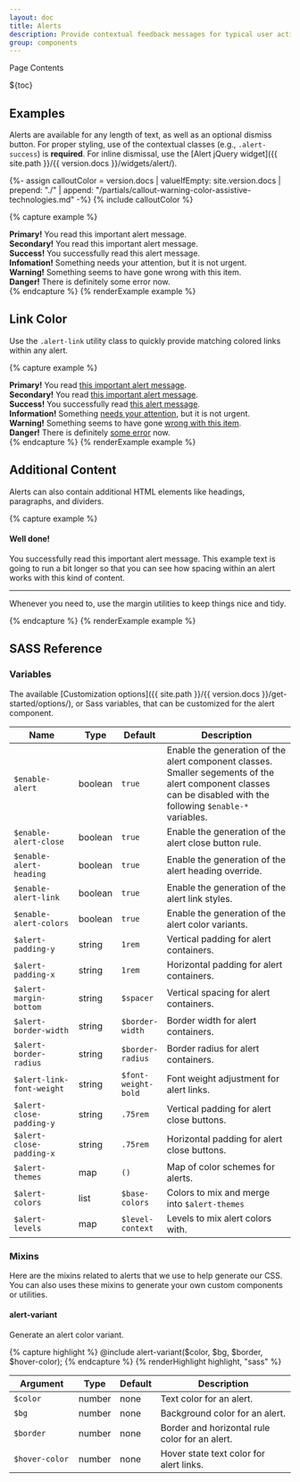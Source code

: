 ```yaml
---
layout: doc
title: Alerts
description: Provide contextual feedback messages for typical user actions with the handful of available and flexible alert messages.
group: components
---
```


<div class="h3 cf-toc-header">Page Contents</div>

${toc}

## Examples

Alerts are available for any length of text, as well as an optional dismiss button. For proper styling, use of the contextual classes (e.g., `.alert-success`) is **required**. For inline dismissal, use the [Alert jQuery widget]({{ site.path }}/{{ version.docs }}/widgets/alert/).

{%- assign calloutColor = version.docs | valueIfEmpty: site.version.docs | prepend: "./" | append: "/partials/callout-warning-color-assistive-technologies.md" -%}
{% include calloutColor %}

{% capture example %}
<div class="alert alert-primary" role="alert">
  <strong>Primary!</strong> You read this important alert message.
</div>
<div class="alert alert-secondary" role="alert">
  <strong>Secondary!</strong> You read this important alert message.
</div>
<div class="alert alert-success" role="alert">
  <strong>Success!</strong> You successfully read this alert message.
</div>
<div class="alert alert-info" role="alert">
  <strong>Infomation!</strong> Something needs your attention, but it is not urgent.
</div>
<div class="alert alert-warning" role="alert">
  <strong>Warning!</strong> Something seems to have gone wrong with this item.
</div>
<div class="alert alert-danger" role="alert">
  <strong>Danger!</strong> There is definitely some error now.
</div>
{% endcapture %}
{% renderExample example %}

## Link Color

Use the `.alert-link` utility class to quickly provide matching colored links within any alert.

{% capture example %}
<div class="alert alert-primary" role="alert">
  <strong>Primary!</strong> You read <a href="#" class="alert-link">this important alert message</a>.
</div>
<div class="alert alert-secondary" role="alert">
  <strong>Secondary!</strong> You read <a href="#" class="alert-link">this important alert message</a>.
</div>
<div class="alert alert-success" role="alert">
  <strong>Success!</strong> You successfully read <a href="#" class="alert-link">this alert message</a>.
</div>
<div class="alert alert-info" role="alert">
  <strong>Information!</strong> Something <a href="#" class="alert-link">needs your attention</a>, but it is not urgent.
</div>
<div class="alert alert-warning" role="alert">
  <strong>Warning!</strong> Something seems to have gone <a href="#" class="alert-link">wrong with this item</a>.
</div>
<div class="alert alert-danger" role="alert">
  <strong>Danger!</strong> There is definitely <a href="#" class="alert-link">some error</a> now.
</div>
{% endcapture %}
{% renderExample example %}

## Additional Content

Alerts can also contain additional HTML elements like headings, paragraphs, and dividers.

{% capture example %}
<div class="alert alert-success" role="alert">
  <h4 class="alert-heading">Well done!</h4>
  <p>You successfully read this important alert message. This example text is going to run a bit longer so that you can see how spacing within an alert works with this kind of content.</p>
  <hr />
  <p class="mb-0">Whenever you need to, use the margin utilities to keep things nice and tidy.</p>
</div>
{% endcapture %}
{% renderExample example %}

## SASS Reference

### Variables

The available [Customization options]({{ site.path }}/{{ version.docs }}/get-started/options/), or Sass variables, that can be customized for the alert component.

<div class="table-scroll">
  <table class="table table-bordered table-striped">
    <thead>
      <tr>
        <th style="width: 100px;">Name</th>
        <th style="width: 50px;">Type</th>
        <th style="width: 50px;">Default</th>
        <th>Description</th>
      </tr>
    </thead>
    <tbody>
      <tr>
        <td><code>$enable-alert</code></td>
        <td>boolean</td>
        <td><code>true</code></td>
        <td>
          Enable the generation of the alert component classes.
          Smaller segements of the alert component classes can be disabled with the following <code>$enable-*</code> variables.
        </td>
      </tr>
      <tr>
        <td><code>$enable-alert-close</code></td>
        <td>boolean</td>
        <td><code>true</code></td>
        <td>
          Enable the generation of the alert close button rule.
        </td>
      </tr>
      <tr>
        <td><code>$enable-alert-heading</code></td>
        <td>boolean</td>
        <td><code>true</code></td>
        <td>
          Enable the generation of the alert heading override.
        </td>
      </tr>
      <tr>
        <td><code>$enable-alert-link</code></td>
        <td>boolean</td>
        <td><code>true</code></td>
        <td>
          Enable the generation of the alert link styles.
        </td>
      </tr>
      <tr>
        <td><code>$enable-alert-colors</code></td>
        <td>boolean</td>
        <td><code>true</code></td>
        <td>
          Enable the generation of the alert color variants.
        </td>
      </tr>
      <tr>
        <td><code>$alert-padding-y</code></td>
        <td>string</td>
        <td><code>1rem</code></td>
        <td>
          Vertical padding for alert containers.
        </td>
      </tr>
      <tr>
        <td><code>$alert-padding-x</code></td>
        <td>string</td>
        <td><code>1rem</code></td>
        <td>
          Horizontal padding for alert containers.
        </td>
      </tr>
      <tr>
        <td><code>$alert-margin-bottom</code></td>
        <td>string</td>
        <td><code>$spacer</code></td>
        <td>
          Vertical spacing for alert containers.
        </td>
      </tr>
      <tr>
        <td><code>$alert-border-width</code></td>
        <td>string</td>
        <td><code>$border-width</code></td>
        <td>
          Border width for alert containers.
        </td>
      </tr>
      <tr>
        <td><code>$alert-border-radius</code></td>
        <td>string</td>
        <td><code>$border-radius</code></td>
        <td>
          Border radius for alert containers.
        </td>
      </tr>
      <tr>
        <td><code>$alert-link-font-weight</code></td>
        <td>string</td>
        <td><code>$font-weight-bold</code></td>
        <td>
          Font weight adjustment for alert links.
        </td>
      </tr>
      <tr>
        <td><code>$alert-close-padding-y</code></td>
        <td>string</td>
        <td><code>.75rem</code></td>
        <td>
          Vertical padding for alert close buttons.
        </td>
      </tr>
      <tr>
        <td><code>$alert-close-padding-x</code></td>
        <td>string</td>
        <td><code>.75rem</code></td>
        <td>
          Horizontal padding for alert close buttons.
        </td>
      </tr>
      <tr>
        <td><code>$alert-themes</code></td>
        <td>map</td>
        <td><code>()</code></td>
        <td>
          Map of color schemes for alerts.
        </td>
      </tr>
      <tr>
        <td><code>$alert-colors</code></td>
        <td>list</td>
        <td><code>$base-colors</code></td>
        <td>
          Colors to mix and merge into <code>$alert-themes</code>
        </td>
      </tr>
      <tr>
        <td><code>$alert-levels</code></td>
        <td>map</td>
        <td><code>$level-context</code></td>
        <td>
          Levels to mix alert colors with.
        </td>
      </tr>
    </tbody>
  </table>
</div>

### Mixins

Here are the mixins related to alerts that we use to help generate our CSS. You can also uses these mixins to generate your own custom components or utilities.

#### alert-variant

Generate an alert color variant.

{% capture highlight %}
@include alert-variant($color, $bg, $border, $hover-color);
{% endcapture %}
{% renderHighlight highlight, "sass" %}

<div class="table-scroll">
  <table class="table table-bordered table-striped">
    <thead>
      <tr>
        <th style="width: 100px;">Argument</th>
        <th style="width: 50px;">Type</th>
        <th style="width: 50px;">Default</th>
        <th>Description</th>
      </tr>
    </thead>
    <tbody>
      <tr>
        <td><code>$color</code></td>
        <td>number</td>
        <td>none</td>
        <td>
          Text color for an alert.
        </td>
      </tr>
      <tr>
        <td><code>$bg</code></td>
        <td>number</td>
        <td>none</td>
        <td>
          Background color for an alert.
        </td>
      </tr>
      <tr>
        <td><code>$border</code></td>
        <td>number</td>
        <td>none</td>
        <td>
          Border and horizontal rule color for an alert.
        </td>
      </tr>
      <tr>
        <td><code>$hover-color</code></td>
        <td>number</td>
        <td>none</td>
        <td>
          Hover state text color for alert links.
        </td>
      </tr>
    </tbody>
  </table>
</div>
